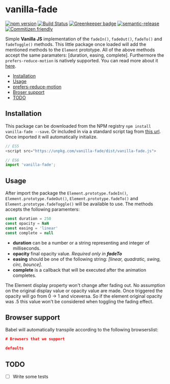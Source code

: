 # vanilla-fade

[![npm version](https://badge.fury.io/js/vanilla-fade.svg)](https://badge.fury.io/js/vanilla-fade) [![Build Status](https://travis-ci.org/matteobad/vanilla-fade.svg?branch=master)](https://travis-ci.org/matteobad/vanilla-fade/) [![Greenkeeper badge](https://badges.greenkeeper.io/matteobad/vanilla-fade.svg)](https://greenkeeper.io/)
[![semantic-release](https://img.shields.io/badge/%20%20%F0%9F%93%A6%F0%9F%9A%80-semantic--release-e10079.svg)](https://github.com/semantic-release/semantic-release) [![Commitizen friendly](https://img.shields.io/badge/commitizen-friendly-brightgreen.svg)](http://commitizen.github.io/cz-cli/)

Simple **Vanilla JS** implementation of the `fadeIn()`, `fadeOut()`, `fadeTo()` and `fadeToggle()` methods. This little package once loaded will add the mentioned methods to the `Element` prototype. All of the above methods accept the same paramaters: [duration, easing, complete]. Furthermore the `prefers-reduce-motion` is natively supported. You can read more about it [here](https://developers.google.com/web/updates/2019/03/prefers-reduced-motion).

* [Installation](#installation)
* [Usage](#usage)
* [prefers-reduce-motion](https://developers.google.com/web/updates/2019/03/prefers-reduced-motion)
* [Broser support](#browser-support)
* [TODO](#todo)

## Installation

This package can be downloaded from the NPM registry `npm install vanilla-fade --save`. Or included in via a standard script tag from [this url](https://unpkg.com/vanilla-fade/dist/vanilla-fade.js). Once imported it will automatically initialize.

```javascript
// ES5
<script src="https://unpkg.com/vanilla-fade/dist/vanilla-fade.js">

// ES6
import 'vanilla-fade';
```

## Usage

After import the package the `Element.prototype.fadeIn()`, `Element.prototype.fadeOut()`, `Element.prototype.fadeTo()` and `Element.prototype.fadeToggle()` will be available to use. The methods accepts the following paramenters:

```javascript
const duration = 250
const opacity = NaN
const easing = 'linear'
const complete = null
```

* **duration** can be a number or a string representing and integer of milliseconds.
* **opacity** final opacity value. _Required only in **fadeTo**_
* **easing** should be one of the following string: _[linear, quadratic, swing, circ, bounce]_.
* **complete** is a callback that will be executed after the animation completes.

The Element display property won't change after fading out. No assumption on the original display value or opacity value are made. Once triggered the opacity will go from 0 -> 1 and viceversa. So if the element original opacity was .5 this value won't be considered when toggling the fading effect.

## Browser support

Babel will automatically transpile according to the following browserslist:

```json
# Browsers that we support

defaults
```

## TODO

* [ ] Write some tests

